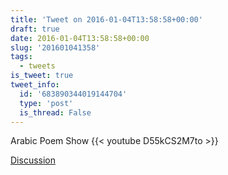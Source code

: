 ```yaml
---
title: 'Tweet on 2016-01-04T13:58:58+00:00'
draft: true
date: 2016-01-04T13:58:58+00:00
slug: '201601041358'
tags:
  - tweets
is_tweet: true
tweet_info:
  id: '683890344019144704'
  type: 'post'
  is_thread: False
---
```




Arabic Poem Show {{< youtube D55kCS2M7to >}}

[Discussion](https://x.com/sytelus/status/683890344019144704)
